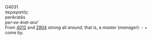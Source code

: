<body>
  <p>G4031<br>  περικρατής  <br> perikratēs  <br><i>per-ee-krat-ace‘ </i><br>From <a href="g4012.htm">4012</a> and <a href="g2904.htm">2904</a>  <i>strong</i> all <i>around</i>, that is, a <i>master</i> (<i>manager</i>): - + come by.<br></p>
 </body>